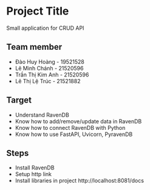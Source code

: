 # Project Title

Small application for CRUD API

## Team member

- Đào Huy Hoàng - 19521528
- Lê Minh Chánh - 21520596
- Trần Thị Kim Anh - 21520596
- Lê Thị Lệ Trúc - 21521882

## Target

- Understand RavenDB
- Know how to add/remove/update data in RavenDB
- Know how to connect RavenDB with Python
- Know how to use FastAPI, Uvicorn, PyravenDB

## Steps

- Install RavenDB
- Setup http link
- Install libraries in project
http://localhost:8081/docs
